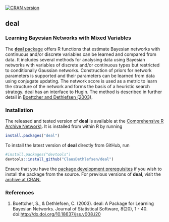 [![CRAN version](http://www.r-pkg.org/badges/version/deal)](https://cran.r-project.org/package=deal)

deal
----
### Learning Bayesian Networks with Mixed Variables

The [**deal** package](https://cran.r-project.org/package=deal) 
offers R functions that estimate Bayesian networks with continuous and/or discrete variables can be learned and compared from data. 
It includes several methods for analysing data using Bayesian networks with variables of discrete and/or continuous types but restricted to conditionally Gaussian networks. Construction of priors for network parameters is supported and their parameters can be learned from data using conjugate updating. The network score is used as a metric to learn the structure of the network and forms the basis of a heuristic search strategy. deal has an interface to Hugin. 
The method is described in further detail in [Boettcher and Dethlefsen (2003)](https://www.jstatsoft.org/article/view/v008i20).

### Installation

The released and tested version of **deal** is available at the
[Comprehensive R Archive Network)](https://cran.r-project.org/package=GMCM).
It is installed from within R by running 

```R
install.packages("deal")
```

To install the latest version of **deal** directly from GitHub, run 

```R
#install.packages("devtools")
devtools::install_github("ClausDethlefsen/deal")
```

Ensure that you have the [package development prerequisites](https://support.posit.co/hc/en-us/articles/200486498-Package-Development-Prerequisites) 
if you wish to install the package from the source. For previous versions of **deal**, visit the [archive at CRAN.](https://cran.r-project.org/src/contrib/Archive/deal/)

### References

  1. Boettcher, S., & Dethlefsen, C. (2003). deal: A Package for Learning Bayesian Networks. Journal of Statistical Software, 8(20), 1 - 40. doi:http://dx.doi.org/10.18637/jss.v008.i20 
